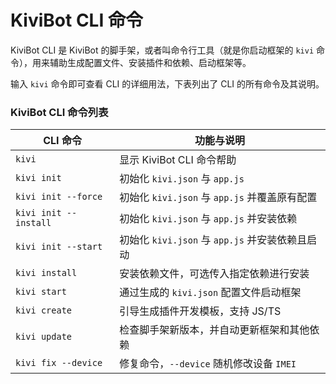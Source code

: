 # KiviBot CLI 命令

KiviBot CLI 是 KiviBot 的脚手架，或者叫命令行工具（就是你启动框架的 `kivi` 命令），用来辅助生成配置文件、安装插件和依赖、启动框架等。

输入 `kivi` 命令即可查看 CLI 的详细用法，下表列出了 CLI 的所有命令及其说明。

### KiviBot CLI 命令列表

| CLI 命令              | 功能与说明                                      |
| --------------------- | ----------------------------------------------- |
| `kivi`                | 显示 KiviBot CLI 命令帮助                       |
| `kivi init`           | 初始化 `kivi.json` 与 `app.js`                  |
| `kivi init --force`   | 初始化 `kivi.json` 与 `app.js` 并覆盖原有配置   |
| `kivi init --install` | 初始化 `kivi.json` 与 `app.js` 并安装依赖       |
| `kivi init --start`   | 初始化 `kivi.json` 与 `app.js` 并安装依赖且启动 |
| `kivi install`        | 安装依赖文件，可选传入指定依赖进行安装          |
| `kivi start`          | 通过生成的 `kivi.json` 配置文件启动框架         |
| `kivi create`         | 引导生成插件开发模板，支持 JS/TS                |
| `kivi update`         | 检查脚手架新版本，并自动更新框架和其他依赖      |
| `kivi fix --device`   | 修复命令，`--device` 随机修改设备 `IMEI`        |
